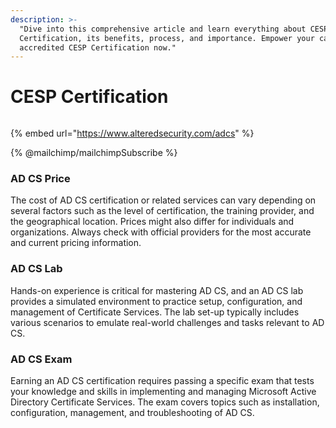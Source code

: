 ```yaml
---
description: >-
  "Dive into this comprehensive article and learn everything about CESP
  Certification, its benefits, process, and importance. Empower your career with
  accredited CESP Certification now."
---
```


# CESP Certification
<ins class="adsbygoogle"
     style="display:block"
     data-ad-client="ca-pub-9236847887178276"
     data-ad-slot="6730727864"
     data-ad-format="auto"
     data-full-width-responsive="true">
</ins>

<figure><img src=".gitbook/assets/ADCS-Diagram-transperent-BG-min.webp" alt=""><figcaption></figcaption></figure>

{% embed url="https://www.alteredsecurity.com/adcs" %}

{% @mailchimp/mailchimpSubscribe %}

### **AD CS Price**

The cost of AD CS certification or related services can vary depending on several factors such as the level of certification, the training provider, and the geographical location. Prices might also differ for individuals and organizations. Always check with official providers for the most accurate and current pricing information.

### **AD CS Lab**

Hands-on experience is critical for mastering AD CS, and an AD CS lab provides a simulated environment to practice setup, configuration, and management of Certificate Services. The lab set-up typically includes various scenarios to emulate real-world challenges and tasks relevant to AD CS.

### **AD CS Exam**

Earning an AD CS certification requires passing a specific exam that tests your knowledge and skills in implementing and managing Microsoft Active Directory Certificate Services. The exam covers topics such as installation, configuration, management, and troubleshooting of AD CS.

<ins class="adsbygoogle"
     style="display:block"
     data-ad-client="ca-pub-9236847887178276"
     data-ad-slot="6730727864"
     data-ad-format="auto"
     data-full-width-responsive="true">
</ins>

